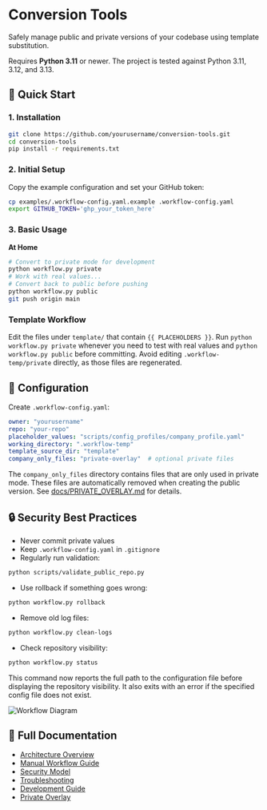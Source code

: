 # Conversion Tools

Safely manage public and private versions of your codebase using template substitution.

Requires **Python 3.11** or newer. The project is tested against Python 3.11, 3.12, and 3.13.

## 🚀 Quick Start

### 1. Installation
```bash
git clone https://github.com/yourusername/conversion-tools.git
cd conversion-tools
pip install -r requirements.txt
```

### 2. Initial Setup
Copy the example configuration and set your GitHub token:
```bash
cp examples/.workflow-config.yaml.example .workflow-config.yaml
export GITHUB_TOKEN='ghp_your_token_here'
```

### 3. Basic Usage
**At Home**
```bash
# Convert to private mode for development
python workflow.py private
# Work with real values...
# Convert back to public before pushing
python workflow.py public
git push origin main
```

### Template Workflow
Edit the files under `template/` that contain `{{ PLACEHOLDERS }}`. Run
`python workflow.py private` whenever you need to test with real values and
`python workflow.py public` before committing. Avoid editing
`.workflow-temp/private` directly, as those files are regenerated.

## 📁 Configuration
Create `.workflow-config.yaml`:
```yaml
owner: "yourusername"
repo: "your-repo"
placeholder_values: "scripts/config_profiles/company_profile.yaml"
working_directory: ".workflow-temp"
template_source_dir: "template"
company_only_files: "private-overlay"  # optional private files
```
The `company_only_files` directory contains files that are only used in private mode.
These files are automatically removed when creating the public version.
See [docs/PRIVATE_OVERLAY.md](docs/PRIVATE_OVERLAY.md) for details.

## 🔒 Security Best Practices
- Never commit private values
- Keep `.workflow-config.yaml` in `.gitignore`
- Regularly run validation:
```bash
python scripts/validate_public_repo.py
```
- Use rollback if something goes wrong:
```bash
python workflow.py rollback
```
- Remove old log files:
```bash
python workflow.py clean-logs
```
- Check repository visibility:
```bash
python workflow.py status
```
This command now reports the full path to the configuration file before displaying
the repository visibility. It also exits with an error if the specified config file
does not exist.

![Workflow Diagram](docs/diagrams/manual-workflow.mermaid)

## 📖 Full Documentation
- [Architecture Overview](docs/ARCHITECTURE.md)
- [Manual Workflow Guide](docs/MANUAL_WORKFLOW.md)
- [Security Model](docs/SECURITY.md)
- [Troubleshooting](docs/TROUBLESHOOTING.md)
- [Development Guide](docs/DEVELOPMENT.md)
- [Private Overlay](docs/PRIVATE_OVERLAY.md)

